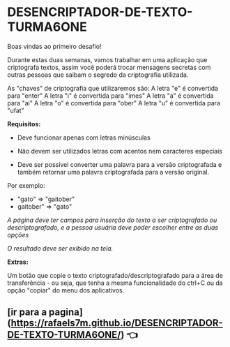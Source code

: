 # DESENCRIPTADOR-DE-TEXTO-TURMA6ONE
Boas vindas ao primeiro desafio!

Durante estas duas semanas, vamos trabalhar em uma aplicação que criptografa textos, assim você poderá trocar mensagens secretas com outras pessoas que saibam o segredo da criptografia utilizada.

As "chaves" de criptografia que utilizaremos são:
A letra "e" é convertida para "enter"
A letra "i" é convertida para "imes"
A letra "a" é convertida para "ai"
A letra "o" é convertida para "ober"
A letra "u" é convertida para "ufat"

**Requisitos:**

* Deve funcionar apenas com letras minúsculas 

* Não devem ser utilizados letras com acentos nem caracteres especiais

* Deve ser possível converter uma palavra para a versão criptografada e também retornar uma palavra criptografada para a versão original.

Por exemplo:
- "gato" => "gaitober"
- gaitober" => "gato"

*A página deve ter campos para inserção do texto a ser criptografado ou descriptografado, e a pessoa usuária deve poder escolher entre as duas opções*

*O resultado deve ser exibido na tela.*

**Extras:**

Um botão que copie o texto criptografado/descriptografado para a área de transferência - ou seja, que tenha a mesma funcionalidade do ctrl+C ou da opção "copiar" do menu dos aplicativos.

## [ir para a pagina] (https://rafaels7m.github.io/DESENCRIPTADOR-DE-TEXTO-TURMA6ONE/) 👈
